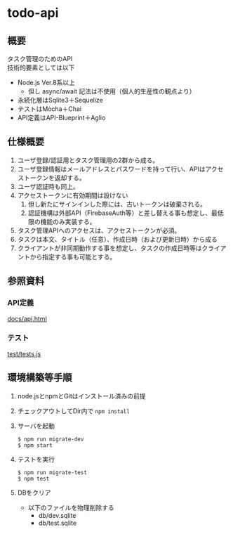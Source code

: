 # todo-api

## 概要

タスク管理のためのAPI  
技術的要素としては以下
- Node.js Ver.8系以上
  - 但し async/await 記法は不使用（個人的生産性の観点より）
- 永続化層はSqlite3＋Sequelize
- テストはMocha＋Chai
- API定義はAPI-Blueprint＋Aglio

## 仕様概要

1. ユーザ登録/認証用とタスク管理用の2群から成る。
2. ユーザ登録情報はメールアドレスとパスワードを持って行い、APIはアクセストークンを返却する。
3. ユーザ認証時も同上。
4. アクセストークンに有効期間は設けない
   1. 但し新たにサインインした際には、古いトークンは破棄される。
   2. 認証機構は外部API（FirebaseAuth等）と差し替える事も想定し、最低限の機能のみ実装する。
5. タスク管理APIへのアクセスは、アクセストークンが必須。
6. タスクは本文、タイトル（任意）、作成日時（および更新日時）から成る
7. クライアントが非同期動作する事を想定し、タスクの作成日時等はクライアントから指定する事も可能とする。

## 参照資料

### API定義

[docs/api.html](https://github.com/hama24masaki/todo-api/blob/master/docs/api.html)

### テスト

[test/tests.js](https://github.com/hama24masaki/todo-api/blob/master/test/tests.js)


## 環境構築等手順

1. node.jsとnpmとGitはインストール済みの前提
2. チェックアウトしてDir内で `npm install`
3. サーバを起動

    ```
    $ npm run migrate-dev
    $ npm start
    ```
4. テストを実行

    ```
    $ npm run migrate-test
    $ npm test
    ```

5. DBをクリア
   - 以下のファイルを物理削除する 
     - db/dev.sqlite 
     - db/test.sqlite 

